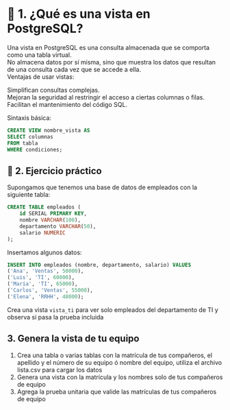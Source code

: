# 📘 1. ¿Qué es una vista en PostgreSQL?
 Una vista en PostgreSQL es una consulta almacenada que se comporta como una tabla virtual.    
No almacena datos por sí misma, sino que muestra los datos que resultan de una consulta cada vez que se accede a ella.   
Ventajas de usar vistas:   

Simplifican consultas complejas.   
Mejoran la seguridad al restringir el acceso a ciertas columnas o filas.   
Facilitan el mantenimiento del código SQL.    

Sintaxis básica:
```sql
CREATE VIEW nombre_vista AS
SELECT columnas
FROM tabla
WHERE condiciones;
```

## 🧪 2. Ejercicio práctico
Supongamos que tenemos una base de datos de empleados con la siguiente tabla:
```sql
CREATE TABLE empleados (
    id SERIAL PRIMARY KEY,
    nombre VARCHAR(100),
    departamento VARCHAR(50),
    salario NUMERIC
);
```

Insertamos algunos datos:

```sql
INSERT INTO empleados (nombre, departamento, salario) VALUES
('Ana', 'Ventas', 50000),
('Luis', 'TI', 60000),
('María', 'TI', 65000),
('Carlos', 'Ventas', 55000),
('Elena', 'RRHH', 48000);
```
Crea una vista `vista_ti` para ver solo empleados del departamento de TI y observa si pasa la prueba incluida

## 3. Genera la vista de tu equipo
1. Crea una tabla o varias tablas con la matrícula de tus compañeros, el apellido y el número de su equipo ó nombre del equipo, utiliza el archivo lista.csv para cargar los datos
2. Genera una vista con la matrícula y los nombres solo de tus compañeros de equipo
3. Agrega la prueba unitaria que valide las matrículas de tus compañeros de equipo

